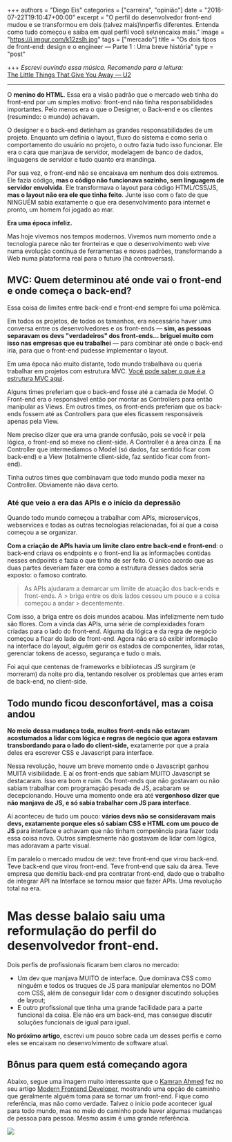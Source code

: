 +++
authors = "Diego Eis"
categories = ["carreira", "opinião"]
date = "2018-07-22T19:10:47+00:00"
excerpt = "O perfil do desenvolvedor front-end mudou e se transformou em dois (talvez mais)\nperfis diferentes. Entenda como tudo começou e saiba em qual perfil você se\nencaixa mais."
image = "https://i.imgur.com/k12zslh.jpg"
tags = ["mercado"]
title = "Os dois tipos de front-end: design e o engineer — Parte 1 : Uma breve história"
type = "post"

+++
_Escrevi ouvindo essa música. Recomendo para a leitura:_  
[The Little Things That Give You Away — U2](https://open.spotify.com/track/4hZBQElqZGij1ffHQdMQVa?si=zyzRE-HxRXe7S26VhMCe4g)

***

O **menino do HTML**. Essa era a visão padrão que o mercado web tinha do front-end por um simples motivo: front-end não tinha responsabilidades importantes. Pelo menos era o que o Designer, o Back-end e os clientes (resumindo: o mundo) achavam.

O designer e o back-end detinham as grandes responsabilidades de um projeto. Enquanto um definia o layout, fluxo do sistema e como seria o comportamento do usuário no projeto, o outro fazia tudo isso funcionar. Ele era o cara que manjava de servidor, modelagem de banco de dados, linguagens de servidor e tudo quanto era mandinga.

Por sua vez, o front-end não se encaixava em nenhum dos dois extremos. Ele fazia código, **mas o código não funcionava sozinho, sem linguagem de servidor envolvida**. Ele transformava o layout para código HTML/CSS/JS, **mas o layout não era ele que tinha feito**. Junte isso com o fato de que NINGUÉM sabia exatamente o que era desenvolvimento para internet e pronto, um homem foi jogado ao mar.

**Era uma época infeliz.**

Mas hoje vivemos nos tempos modernos. Vivemos num momento onde a tecnologia parece não ter fronteiras e que o desenvolvimento web vive numa evolução contínua de ferramentas e novos padrões, transformando a Web numa plataforma real para o futuro (há controversas).

## MVC: Quem determinou até onde vai o front-end e onde começa o back-end?

Essa coisa de limites entre back-end e front-end sempre foi uma polêmica.

Em todos os projetos, de todos os tamanhos, era necessário haver uma conversa entre os desenvolvedores e os front-ends — **sim, as pessoas separavam os devs "verdadeiros" dos front-ends… briguei muito com isso nas empresas que eu trabalhei** — para combinar até onde o back-end iria, para que o front-end pudesse implementar o layout.

Em uma época não muito distante, todo mundo trabalhava ou queria trabalhar em projetos com estrutura MVC. [Você pode saber o que é a estrutura MVC aqui](https://tableless.com.br/entendendo-o-padrao-mvc-na-pratica/).

Alguns times preferiam que o back-end fosse até a camada de Model. O Front-end era o responsável então por montar as Controllers para então manipular as Views. Em outros times, os front-ends preferiam que os back-ends fossem até as Controllers para que eles ficassem responsáveis apenas pela View.

Nem preciso dizer que era uma grande confusão, pois se você ir pela lógica, o front-end só mexe no client-side. A Controller é a área cinza. É na Controller que intermediamos o Model (só dados, faz sentido ficar com back-end) e a View (totalmente client-side, faz sentido ficar com front-end).

Tinha outros times que combinavam que todo mundo podia mexer na Controller. Obviamente não dava certo.

### Até que veio a era das APIs e o início da depressão

Quando todo mundo começou a trabalhar com APIs, microserviços, webservices e todas as outras tecnologias relacionadas, foi aí que a coisa começou a se organizar.

**Com a criação de APIs havia um limite claro entre back-end e front-end**: o back-end criava os endpoints e o front-end lia as informações contidas nesses endpoints e fazia o que tinha de ser feito. O único acordo que as duas partes deveriam fazer era como a estrutura desses dados seria exposto: o famoso contrato.

> As APIs ajudaram a demarcar um limite de atuação dos back-ends e front-ends. A > briga entre os dois lados cessou um pouco e a coisa começou a andar > decentemente.

Com isso, a briga entre os dois mundos acabou. Mas infelizmente nem tudo são flores. Com a vinda das APIs, uma série de complexidades foram criadas para o lado do front-end. Alguma da lógica e da regra de negócio começou a ficar do lado de front-end. Agora não era só exibir informação na interface do layout, alguém gerir os estados de componentes, lidar rotas, gerenciar tokens de acesso, segurança e tudo o mais.

Foi aqui que centenas de frameworks e bibliotecas JS surgiram (e morreram) da noite pro dia, tentando resolver os problemas que antes eram de back-end, no client-side.

## Todo mundo ficou desconfortável, mas a coisa andou

**No meio dessa mudança toda, muitos front-ends não estavam acostumados a lidar com lógica e regras de negócio que agora estavam transbordando para o lado do client-side,** exatamente por que a praia deles era escrever CSS e Javascript para interface.

Nessa revolução, houve um breve momento onde o Javascript ganhou MUITA visibilidade. E aí os front-ends que sabiam MUITO Javascript se destacaram. Isso era bom e ruim. Os front-ends que não gostavam ou não sabiam trabalhar com programação pesada de JS, acabaram se decepcionando. Houve uma momento onde era até **vergonhoso dizer que não manjava de JS, e só sabia trabalhar com JS para interface**.

Aí aconteceu de tudo um pouco: **vários devs não se consideravam mais devs, exatamente porque eles só sabiam CSS e HTML com um pouco de JS** para interface e achavam que não tinham competência para fazer toda essa coisa nova. Outros simplesmente não gostavam de lidar com lógica, mas adoravam a parte visual.

Em paralelo o mercado mudou de vez: teve front-end que virou back-end. Teve back-end que virou front-end. Teve front-end que saiu da área. Teve empresa que demitiu back-end pra contratar front-end, dado que o trabalho de integrar API na Interface se tornou maior que fazer APIs. Uma revolução total na era.

# **Mas desse balaio saiu uma reformulação do perfil do desenvolvedor front-end.**

Dois perfis de profissionais ficaram bem claros no mercado:

* Um dev que manjava MUITO de interface. Que dominava CSS como ninguém e todos os   truques de JS para manipular elementos no DOM com CSS, além de conseguir lidar   com o designer discutindo soluções de layout;
* E outro profissional que tinha uma grande facilidade para a parte funcional da   coisa. Ele não era um back-end, mas consegue discutir soluções funcionais de   igual para igual.

**No próximo artigo**, escrevi um pouco sobre cada um desses perfis e como eles se encaixam no desenvolvimento de software atual.

## Bônus para quem está começando agora

Abaixo, segue uma imagem muito interessante que o [Kamran Ahmed](https://medium.com/@kamranahmedse) fez no seu artigo [Modern Frontend Developer](https://medium.com/tech-tajawal/modern-frontend-developer-in-2018-4c2072fa2b9c), mostrando uma opção de caminho que geralmente alguém toma para se tornar um front-end. Fique como referência, mas não como verdade. Talvez o início pode acontecer igual para todo mundo, mas no meio do caminho pode haver algumas mudanças de pessoa para pessoa. Mesmo assim é uma grande referência.

![](https://cdn-images-1.medium.com/max/1000/1\*w9QmGI34BP7sDpbyMoj7LQ.png)